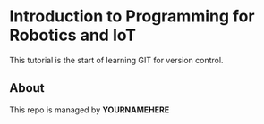 # Introduction to Programming for Robotics and IoT

This tutorial is the start of learning GIT for version control.

## About

This repo is managed by **YOURNAMEHERE**